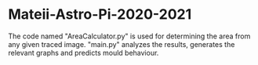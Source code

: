 # Mateii-Astro-Pi-2020-2021
The code named "AreaCalculator.py" is used for determining the area from any given traced image.
"main.py" analyzes the results, generates the relevant graphs and predicts mould behaviour. 
